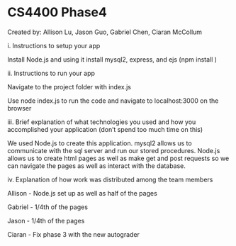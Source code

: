 # CS4400 Phase4
Created by: Allison Lu, Jason Guo, Gabriel Chen, Ciaran McCollum

i. Instructions to setup your app

Install Node.js and using it install mysql2, express, and ejs (npm install <name>)

ii. Instructions to run your app

Navigate to the project folder with index.js 

Use node index.js to run the code and navigate to localhost:3000 on the browser

iii. Brief explanation of what technologies you used and how you accomplished your 
application (don’t spend too much time on this)

We used Node.js to create this application. mysql2 allows us to communicate with the sql server and run our stored procedures.
Node.js allows us to create html pages as well as make get and post requests so we can navigate the pages as well as interact with the database.

iv. Explanation of how work was distributed among the team members

Allison - Node.js set up as well as half of the pages

Gabriel - 1/4th of the pages

Jason - 1/4th of the pages

Ciaran - Fix phase 3 with the new autograder